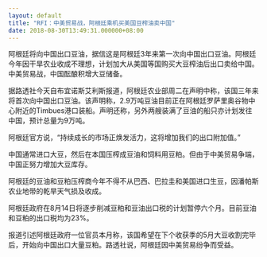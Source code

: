 ```yaml
---
layout: default
title: "RFI：中美贸易战，阿根廷乘机买美国豆榨油卖中国"
date: 2018-08-30T13:49:31.000000+08:00
---
```


阿根廷将向中国出口豆油，据信这是阿根廷3年来第一次向中国出口豆油。阿根廷今年因干旱农业收成不理想，计划加大从美国等国购买大豆榨油后出口卖给中国。中美贸易战，中国酝酿积增大豆储备。

据路透社今天自布宜诺斯艾利斯报道，阿根廷农业部周二在声明中称，该国三年来将首次向中国出口豆油。该声明称，2.9万吨豆油目前正在阿根廷罗萨里奥谷物中心附近的Timbues港口装船。声明还称，另外两艘装满了豆油的船只亦计划发往中国，预计总量为9万吨。

阿根廷官方说，“持续成长的市场正焕发活力，这将增加我们的出口附加值。”

中国通常进口大豆，然后在本国压榨成豆油和饲料用豆粕。但由于中美贸易争端，中国正努力增加大豆库存。

阿根廷的豆油和豆粕压榨商今年不得不从巴西、巴拉圭和美国进口生豆，因潘帕斯农业地带的乾旱天气损及收成。

阿根廷政府在8月14日将逐步削减豆粕和豆油出口税的计划暂停六个月。目前豆油和豆粕的出口税均为23%。

报道引述阿根廷政府一位官员本月称，该国希望在下个收获季的5月大豆收割完毕后，开始向中国出口大量豆粕。路透社说，阿根廷因中美贸易纷争而受益。

